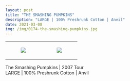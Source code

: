 ```yaml
---
layout: post
title: "THE SMASHING PUMPKINS"
description: "LARGE | 100% Preshrunk Cotton | Anvil"
date: 2021-03-08
img: /img/0174-the-smashing-pumpkins.jpg
---
```




<table style="width:100%;"><tr><td style="vertical-align:top;">
      <figure class="tmblr-full" data-orig-height="2048" data-orig-width="1365" data-orig-src="https://concertshirts.netlify.app/shirts/0174/0174-01.jpg"><img src="https://64.media.tumblr.com/c477d524ebf522d9f3ac7ab71c2b37ff/bb1b43d8eed36970-e3/s540x810/739bb530da3e0cf2002dcbf1eabf8ba1d62fcc85.jpg" data-orig-height="2048" data-orig-width="1365" data-orig-src="https://concertshirts.netlify.app/shirts/0174/0174-01.jpg"/></figure></td>
    <td style="vertical-align:top;">
      <figure class="tmblr-full" data-orig-height="2048" data-orig-width="1365" data-orig-src="https://concertshirts.netlify.app/shirts/0174/0174-02.jpg"><img src="https://64.media.tumblr.com/944eed9f05b653ec5c731eccd22c9c14/bb1b43d8eed36970-ee/s540x810/dcb3c619d16fd295376b7916b4f614bfec535234.jpg" data-orig-height="2048" data-orig-width="1365" data-orig-src="https://concertshirts.netlify.app/shirts/0174/0174-02.jpg"/></figure></td>
  </tr></table><p>
  The Smashing Pumpkins | 2007 Tour<br/>LARGE | 100% Preshrunk Cotton | Anvil
</p>
